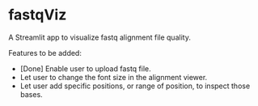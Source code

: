 # fastqViz

A Streamlit app to visualize fastq alignment file quality.

Features to be added:
- [Done] Enable user to upload fastq file.
- Let user to change the font size in the alignment viewer.
- Let user add specific positions, or range of position, to inspect those bases.
